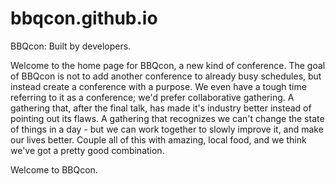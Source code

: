 # bbqcon.github.io
BBQcon: Built by developers.

Welcome to the home page for BBQcon, a new kind of conference. The goal of BBQcon is not to add another conference to already busy schedules, but instead create a conference with a purpose. We even have a tough time referring to it as a conference; we'd prefer collaborative gathering. A gathering that, after the final talk, has made it's industry better instead of pointing out its flaws. A gathering that recognizes we can't change the state of things in a day - but we can work together to slowly improve it, and make our lives better. Couple all of this with amazing, local food, and we think we've got a pretty good combination.

Welcome to BBQcon.

